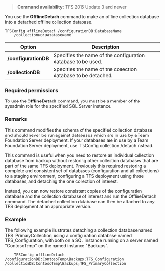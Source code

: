 >**Command availability:** TFS 2015 Update 3 and newer

You use the **OfflineDetach** command to make an offline collection database into 
a detached offline collection database. 

	TFSConfig offlineDetach /configurationDB:DatabaseName
		/collectionDB:DatabaseName

<table>
	<thead>
		<tr>
			<th>Option</th>
			<th>Description</th>
		</tr>
	</thead>
	<tbody>
		<tr>
			<td><strong>/configurationDB</strong></td>
			<td>Specifies the name of the configuration database to be used.</td>
		</tr>
		<tr>
			<td><strong>/collectionDB</strong></td>
			<td>Specifies the name of the collection database to be detached.</td>
		</tr>
	</tbody>
</table>

### Required permissions

To use the **OfflineDetach** command, you must be a member of the sysadmin role for the specified SQL Server instance.

### Remarks

This command modifies the schema of the specified collection database and should never be run
against databases which are in use by a Team Foundation Server deployment. If your databases
are in use by a Team Foundation Server deployment, use TfsConfig collection /detach instead. 

This command is useful when you need to restore an individual collection database from backup
without restoring other collection databases that are part of the same TFS deployment.
Previously this required restoring a complete and consistent set of databases (configuration
and all collections) to a staging environment, configuring a TFS deployment using those
databases, and detaching the one collection of interest. 

Instead, you can now restore consistent copies of the configuration database
and the collection database of interest and run the OfflineDetach command. 
The detached collection database can then be attached to any TFS deployment
at an appropriate version. 

### Example

The following example illustrates detaching a collection database named TFS_PrimaryCollection, using a 
configuration database named TFS_Configuration, with both on a SQL instance running on a server named
"ContosoTemp" on the named instance "Backups".

        TFSConfig offlineDetach /configurationDB:ContosoTemp\Backups;TFS_Configuration /collectionDB:ContosoTemp\Backups;TFS_PrimaryCollection